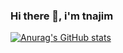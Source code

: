 ### Hi there 👋, i'm tnajim

[![Anurag's GitHub stats](https://github-readme-stats.vercel.app/api?username=tnajim&show_icons=true&theme=tokyonight&hide=stars,contribs)](https://github.com/tnajim/github-readme-stats)
